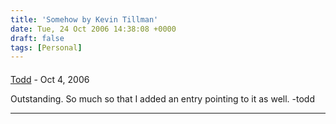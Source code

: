 ```yaml
---
title: 'Somehow by Kevin Tillman'
date: Tue, 24 Oct 2006 14:38:08 +0000
draft: false
tags: [Personal]
---
```



#### 
[Todd](http://www.dma.org/cgi-bin/cgiwrap/tw/toddblog "taw@pobox.com") - <time datetime="2006-10-26 00:39:03">Oct 4, 2006</time>

Outstanding. So much so that I added an entry pointing to it as well. -todd
<hr />
